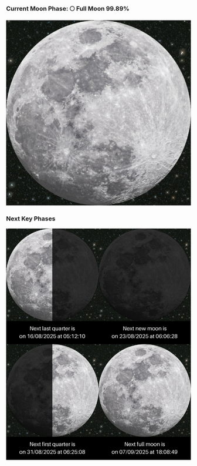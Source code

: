 ### Current Moon Phase: 🌕 Full Moon 99.89%
![Moon Phase](moonphase.png)
### Next Key Phases
![Gallery](gallery.png)